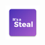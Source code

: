 <img src="https://github.com/huyNhat/ItsASteal/blob/master/app/src/main/ic_itsasteal-web.png" width="16%" height="16%" title="Github Logo">

